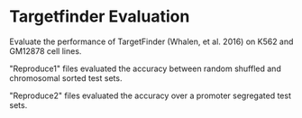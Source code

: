 # Targetfinder Evaluation
Evaluate the performance of TargetFinder (Whalen, et al. 2016) on K562 and GM12878 cell lines. 

"Reproduce1" files evaluated the accuracy between random shuffled and chromosomal sorted test sets.  

"Reproduce2" files evaluated the accuracy over a promoter segregated test sets.  
